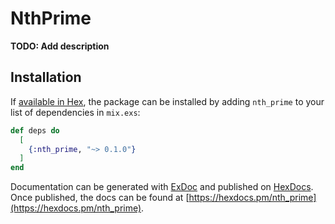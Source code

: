 # NthPrime

**TODO: Add description**

## Installation

If [available in Hex](https://hex.pm/docs/publish), the package can be installed
by adding `nth_prime` to your list of dependencies in `mix.exs`:

```elixir
def deps do
  [
    {:nth_prime, "~> 0.1.0"}
  ]
end
```

Documentation can be generated with [ExDoc](https://github.com/elixir-lang/ex_doc)
and published on [HexDocs](https://hexdocs.pm). Once published, the docs can
be found at [https://hexdocs.pm/nth_prime](https://hexdocs.pm/nth_prime).

